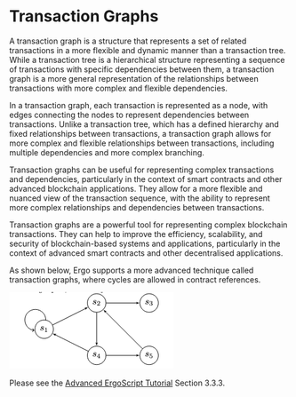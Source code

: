 # Transaction Graphs

A transaction graph is a structure that represents a set of related transactions in a more flexible and dynamic manner than a transaction tree. While a transaction tree is a hierarchical structure representing a sequence of transactions with specific dependencies between them, a transaction graph is a more general representation of the relationships between transactions with more complex and flexible dependencies.

In a transaction graph, each transaction is represented as a node, with edges connecting the nodes to represent dependencies between transactions. Unlike a transaction tree, which has a defined hierarchy and fixed relationships between transactions, a transaction graph allows for more complex and flexible relationships between transactions, including multiple dependencies and more complex branching.

Transaction graphs can be useful for representing complex transactions and dependencies, particularly in the context of smart contracts and other advanced blockchain applications. They allow for a more flexible and nuanced view of the transaction sequence, with the ability to represent more complex relationships and dependencies between transactions.

Transaction graphs are a powerful tool for representing complex blockchain transactions. They can help to improve the efficiency, scalability, and security of blockchain-based systems and applications, particularly in the context of advanced smart contracts and other decentralised applications.

As shown below, Ergo supports a more advanced technique called transaction graphs, where cycles are allowed in contract references.

![](../../../assets/img/scs/tx-graph.png)

Please see the [Advanced ErgoScript Tutorial](https://storage.googleapis.com/ergo-cms-media/docs/AdvancedErgoScriptTutorial.pdf) Section 3.3.3.